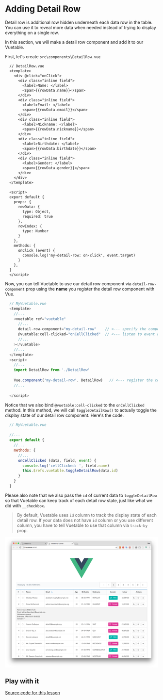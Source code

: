 # Adding Detail Row

Detail row is additional row hidden underneath each data row in the table. You can use it to reveal more data when needed instead of trying to display everything on a single row.

In this section, we will make a detail row component and add it to our Vuetable.

First, let's create `src\components\DetailRow.vue`

```vue
  // DetailRow.vue
  <template>
    <div @click="onClick">
      <div class="inline field">
        <label>Name: </label>
        <span>{{rowData.name}}</span>
      </div>
      <div class="inline field">
        <label>Email: </label>
        <span>{{rowData.email}}</span>
      </div>
      <div class="inline field">
        <label>Nickname: </label>
        <span>{{rowData.nickname}}</span>
      </div>
      <div class="inline field">
        <label>Birthdate: </label>
        <span>{{rowData.birthdate}}</span>
      </div>
      <div class="inline field">
        <label>Gender: </label>
        <span>{{rowData.gender}}</span>
      </div>
    </div>
  </template>

  <script>
  export default {
    props: {
      rowData: {
        type: Object,
        required: true
      },
      rowIndex: {
        type: Number
      }
    },
    methods: {
      onClick (event) {
        console.log('my-detail-row: on-click', event.target)
      }
    },
  }
  </script>
```

Now, you can tell Vuetable to use our detail row component via `detail-row-component` prop using the **name** you register the detail row component with Vue.

```javascript
  // MyVuetable.vue
  <template>
    //...
    <vuetable ref="vuetable"
      //...
      detail-row-component="my-detail-row"    // <--- specify the component
      @vuetable:cell-clicked="onCellClicked"  // <--- listen to event and bind to handler
      //...
    ></vuetable>
    //...
  </template>
  <script>
    //...
    import DetailRow from './DetailRow'

    Vue.component('my-detail-row', DetailRow)   // <--- register the component to Vue
    //...

  </script>
```

Notice that we also bind `@vuetable:cell-clicked` to the `onCellClicked` method. In this method, we will call `toggleDetailRow()` to actually toggle the display state of our detail row component. Here's the code.

```javascript
  // MyVuetable.vue

  //...
  export default {
    //...
    methods: {
      //...
      onCellClicked (data, field, event) {
        console.log('cellClicked: ', field.name)
        this.$refs.vuetable.toggleDetailRow(data.id)
      }
    }
  }
```

Please also note that we also pass the `id` of current data to `toggleDetailRow` so that Vuetable can keep track of each detail row state, just like what we did with `__checkbox`.

> By default, Vuetable uses `id` column to track the display state of each detail row. If your data does not have `id` column or you use different column, you have to tell Vuetable to use that column via `track-by` prop.

![image](https://raw.githubusercontent.com/ratiw/images/master/vuetable-2-tutorial/12-1.png)


## Play with it

<vuep template="#lesson12"></vuep>

<script v-pre type="text/x-template" id="lesson12">
<template>
  <div>
   <div class="vuetable-pagination ui basic segment grid">
      <vuetable-pagination-info ref="paginationInfoTop"
      ></vuetable-pagination-info>
      <vuetable-pagination ref="paginationTop"
        @vuetable-pagination:change-page="onChangePage"
      ></vuetable-pagination>
    </div>
    <vuetable ref="vuetable"
              api-url="https://vuetable.ratiw.net/api/users"
              :fields="fields"
              :muti-sort="true"
              multi-sort-key="ctrl"
              :css="css"
              :sort-order="sortOrder"
              pagination-path=""
              :per-page="20"
              @vuetable:pagination-data="onPaginationData"
              detail-row-component="my-detail-row"
              @vuetable:cell-clicked="onCellClicked"
              >
              
        <template slot="actions" scope="props"> 
          <div class="custom-actions">
            <button class="ui basic button"
              @click="onAction('view-item', props.rowData, props.rowIndex)">
              <i class="zoom icon"></i>
            </button>
            <button class="ui basic button"
              @click="onAction('edit-item', props.rowData, props.rowIndex)">
              <i class="edit icon"></i>
            </button>
            <button class="ui basic button"
              @click="onAction('delete-item', props.rowData, props.rowIndex)">
              <i class="delete icon"></i>
            </button>
          </div>
        </template>
    </vuetable>
    <div class="vuetable-pagination ui basic segment grid">
      <vuetable-pagination-info ref="paginationInfo"
      ></vuetable-pagination-info>

      <vuetable-pagination ref="pagination"
        @vuetable-pagination:change-page="onChangePage"
      ></vuetable-pagination>
    </div>
    
    
  </div>
</template>

<script>
  Vue.use(Vuetable);
  Vue.component('my-detail-row',{
   template:`<div @click="onClick">
                   <div class="inline field">
                     <label>Name: </label>
                     <span>{{rowData.name}}</span>
                   </div>
                   <div class="inline field">
                     <label>Email: </label>
                     <span>{{rowData.email}}</span>
                   </div>
                   <div class="inline field">
                     <label>Nickname: </label>
                     <span>{{rowData.nickname}}</span>
                   </div>
                   <div class="inline field">
                     <label>Birthdate: </label>
                     <span>{{rowData.birthdate}}</span>
                   </div>
                   <div class="inline field">
                     <label>Gender: </label>
                     <span>{{rowData.gender}}</span>
                   </div>
                 </div>`,
      props: {
       rowData: {
         type: Object,
         required: true
       },
       rowIndex: {
         type: Number
       }
     },
     methods: {
       onClick (event) {
         console.log('my-detail-row: on-click', event.target)
       }
     }               
  })
  export default {
  data () {
      return {
        css: {
          ascendingIcon: 'angle up icon',
          descendingIcon: 'angle down icon'
        },
        sortOrder: [
          {
            field: 'email',
            sortField: 'email',
            direction: 'asc'
          }
        ],
        fields: [
                {
                  name: 'name',
                  sortField: 'name'
                },
                {
                  name: 'email',
                  sortField: 'email'
                },
                {
                  name: 'birthdate',
                  sortField: 'birthdate',
                  titleClass: 'center aligned',
                  dataClass: 'center aligned',
                  callback: 'formatDate|DD-MM-YYYY'
                },
                {
                  name: 'age',
                  sortField: 'birthdate', 
                  dataClass: 'center aligned'
                },
                {
                  name: 'nickname',
                  sortField: 'nickname',
                  callback: 'allcap'
                },
                {
                  name: 'gender',
                  sortField: 'gender',
                  titleClass: 'center aligned',
                  dataClass: 'center aligned',
                  callback: 'genderLabel'
                },
                {
                  name: '__slot:actions',
                  title: 'Actions',
                  titleClass: 'center aligned',
                  dataClass: 'center aligned'
                }
              ]
      }
    },
     methods: {
        allcap (value) {
          return value.toUpperCase()
        },
        genderLabel (value) {
          return value === 'M'
            ? '<span class="ui teal label"><i class="large man icon"></i>Male</span>'
            : '<span class="ui pink label"><i class="large woman icon"></i>Female</span>'
        },
        formatDate (value, fmt = 'D MMM YYYY') {
          return (value == null)
            ? ''
            : moment(value, 'YYYY-MM-DD').format(fmt)
        },
        onPaginationData (paginationData) {
          this.$refs.paginationTop.setPaginationData(paginationData)
          this.$refs.paginationInfoTop.setPaginationData(paginationData)
            
          this.$refs.pagination.setPaginationData(paginationData)
          this.$refs.paginationInfo.setPaginationData(paginationData)
        },
        onChangePage (page) {
          this.$refs.vuetable.changePage(page)
        },
        onAction (action, data, index) {
          alert('slot) action: ' + action, data.name, index)
        },
        onCellClicked (data, field, event) {
          console.log('cellClicked: ', field.name)
          this.$refs.vuetable.toggleDetailRow(data.id)
        }
        
     }
  }
</script>

</script>

[Source code for this lesson](https://github.com/ratiw/vuetable-2-tutorial/tree/lesson-12)
